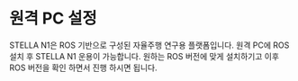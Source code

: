 # 원격 PC 설정

STELLA N1은 ROS 기반으로 구성된 자율주행 연구용 플랫폼입니다. 원격 PC에 ROS 설치 후 STELLA N1 운용이 가능합니다. 원하는 ROS 버전에 맞게 설치하기고 이후 ROS 버전을 확인 하면서 진행 하시면 됩니다.








